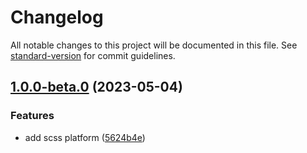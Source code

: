 # Changelog

All notable changes to this project will be documented in this file. See [standard-version](https://github.com/conventional-changelog/standard-version) for commit guidelines.

## [1.0.0-beta.0](https://github.com/Esri/calcite-styles/compare/v0.1.0...v1.0.0-beta.0) (2023-05-04)

### Features

- add scss platform ([5624b4e](https://github.com/Esri/calcite-styles/commit/5624b4e0f59171a57b49a4ce48cab996d981e54a))
